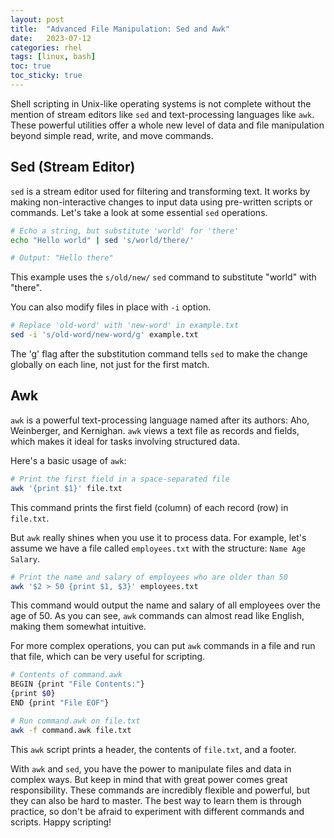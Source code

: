 ```yaml
---
layout: post
title:  "Advanced File Manipulation: Sed and Awk"
date:   2023-07-12
categories: rhel
tags: [linux, bash]
toc: true
toc_sticky: true
---
```


Shell scripting in Unix-like operating systems is not complete without the mention of stream editors like `sed` and text-processing languages like `awk`. These powerful utilities offer a whole new level of data and file manipulation beyond simple read, write, and move commands.

## Sed (Stream Editor)

`sed` is a stream editor used for filtering and transforming text. It works by making non-interactive changes to input data using pre-written scripts or commands. Let's take a look at some essential `sed` operations.

```bash
# Echo a string, but substitute 'world' for 'there'
echo "Hello world" | sed 's/world/there/'

# Output: "Hello there"
```

This example uses the `s/old/new/` `sed` command to substitute "world" with "there".

You can also modify files in place with `-i` option.

```bash
# Replace 'old-word' with 'new-word' in example.txt
sed -i 's/old-word/new-word/g' example.txt
```

The 'g' flag after the substitution command tells `sed` to make the change globally on each line, not just for the first match.

## Awk

`awk` is a powerful text-processing language named after its authors: Aho, Weinberger, and Kernighan. `awk` views a text file as records and fields, which makes it ideal for tasks involving structured data. 

Here's a basic usage of `awk`:

```bash
# Print the first field in a space-separated file
awk '{print $1}' file.txt
```

This command prints the first field (column) of each record (row) in `file.txt`.

But `awk` really shines when you use it to process data. For example, let's assume we have a file called `employees.txt` with the structure: `Name Age Salary`.

```bash
# Print the name and salary of employees who are older than 50
awk '$2 > 50 {print $1, $3}' employees.txt
```

This command would output the name and salary of all employees over the age of 50. As you can see, `awk` commands can almost read like English, making them somewhat intuitive.

For more complex operations, you can put `awk` commands in a file and run that file, which can be very useful for scripting.

```bash
# Contents of command.awk
BEGIN {print "File Contents:"}
{print $0}
END {print "File EOF"}

# Run command.awk on file.txt
awk -f command.awk file.txt
```

This `awk` script prints a header, the contents of `file.txt`, and a footer.

With `awk` and `sed`, you have the power to manipulate files and data in complex ways. But keep in mind that with great power comes great responsibility. These commands are incredibly flexible and powerful, but they can also be hard to master. The best way to learn them is through practice, so don't be afraid to experiment with different commands and scripts. Happy scripting!
